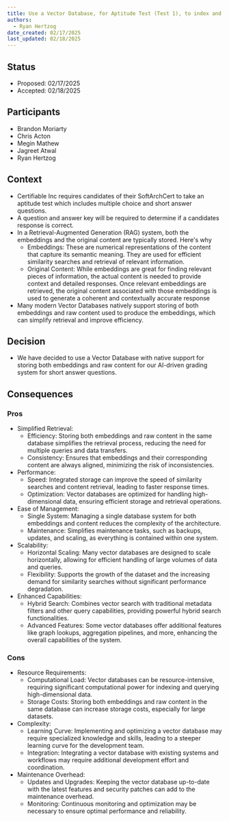 ```yaml
---
title: Use a Vector Database, for Aptitude Test (Test 1), to index and store embeddings and raw content together
authors:
  - Ryan Hertzog
date_created: 02/17/2025
last_updated: 02/18/2025
---
```


## Status

- Proposed: 02/17/2025
- Accepted: 02/18/2025

## Participants

- Brandon Moriarty
- Chris Acton
- Megin Mathew
- Jagreet Atwal
- Ryan Hertzog

## Context

- Certifiable Inc requires candidates of their SoftArchCert to take an aptitude test which includes multiple choice and short answer questions.
- A question and answer key will be required to determine if a candidates response is correct.
- In a Retrieval-Augmented Generation (RAG) system, both the embeddings and the original content are typically stored. Here's why
  - Embeddings: These are numerical representations of the content that capture its semantic meaning. They are used for efficient similarity searches and retrieval of relevant information.
  - Original Content: While embeddings are great for finding relevant pieces of information, the actual content is needed to provide context and detailed responses. Once relevant embeddings are retrieved, the original content associated with those embeddings is used to generate a coherent and contextually accurate response
- Many modern Vector Databases natively support storing of both embeddings and raw content used to produce the embeddings, which can simplify retrieval and improve efficiency.

## Decision

- We have decided to use a Vector Database with native support for storing both embeddings and raw content for our AI-driven grading system for short answer questions.

## Consequences

### Pros

- Simplified Retrieval:
  - Efficiency: Storing both embeddings and raw content in the same database simplifies the retrieval process, reducing the need for multiple queries and data transfers.
  - Consistency: Ensures that embeddings and their corresponding content are always aligned, minimizing the risk of inconsistencies.
- Performance:
  - Speed: Integrated storage can improve the speed of similarity searches and content retrieval, leading to faster response times.
  - Optimization: Vector databases are optimized for handling high-dimensional data, ensuring efficient storage and retrieval operations.
- Ease of Management:
  - Single System: Managing a single database system for both embeddings and content reduces the complexity of the architecture.
  - Maintenance: Simplifies maintenance tasks, such as backups, updates, and scaling, as everything is contained within one system.
- Scalability:
  - Horizontal Scaling: Many vector databases are designed to scale horizontally, allowing for efficient handling of large volumes of data and queries.
  - Flexibility: Supports the growth of the dataset and the increasing demand for similarity searches without significant performance degradation.
- Enhanced Capabilities:
  - Hybrid Search: Combines vector search with traditional metadata filters and other query capabilities, providing powerful hybrid search functionalities.
  - Advanced Features: Some vector databases offer additional features like graph lookups, aggregation pipelines, and more, enhancing the overall capabilities of the system.

### Cons

- Resource Requirements:
  - Computational Load: Vector databases can be resource-intensive, requiring significant computational power for indexing and querying high-dimensional data.
  - Storage Costs: Storing both embeddings and raw content in the same database can increase storage costs, especially for large datasets.
- Complexity:
  - Learning Curve: Implementing and optimizing a vector database may require specialized knowledge and skills, leading to a steeper learning curve for the development team.
  - Integration: Integrating a vector database with existing systems and workflows may require additional development effort and coordination.
- Maintenance Overhead:
  - Updates and Upgrades: Keeping the vector database up-to-date with the latest features and security patches can add to the maintenance overhead.
  - Monitoring: Continuous monitoring and optimization may be necessary to ensure optimal performance and reliability.
